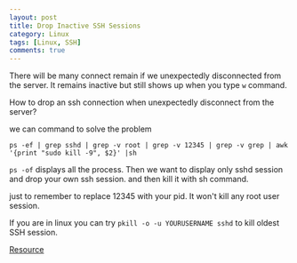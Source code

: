 ```yaml
---
layout: post
title: Drop Inactive SSH Sessions
category: Linux
tags: [Linux, SSH]
comments: true
---
```

There will be many connect remain if we unexpectedly disconnected from the server. It remains inactive but still shows up when you type `w` command.

How to drop an ssh connection when unexpectedly disconnect from the server?

we can command to solve the problem

`ps -ef | grep sshd | grep -v root | grep -v 12345 | grep -v grep | awk '{print "sudo kill -9", $2}' |sh `

`ps -of` displays all the process. Then we want to display only sshd session and drop your own ssh session. and then kill it with sh command.

just to remember to replace 12345 with your pid. It won't kill any root user session.

If you are in linux you can try `pkill -o -u YOURUSERNAME sshd` to kill oldest SSH session.

[Resource](https://unix.stackexchange.com/questions/127571/terminate-dropped-ssh-sessions)